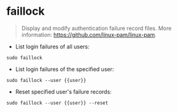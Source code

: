 # faillock

> Display and modify authentication failure record files.
> More information: <https://github.com/linux-pam/linux-pam>.

- List login failures of all users:

`sudo faillock`

- List login failures of the specified user:

`sudo faillock --user {{user}}`

- Reset specified user's failure records:

`sudo faillock --user {{user}} --reset`
